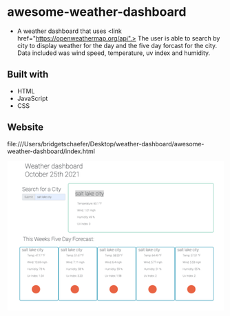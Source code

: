 # awesome-weather-dashboard
* A weather dashboard that uses <link href="https://openweathermap.org/api".></link> The user is able to search by city to display weather for the day and the five day forcast for the city. Data included was wind speed, temperature, uv index and humidity. 

## Built with 
* HTML 
* JavaScript 
* CSS 

## Website 
file:///Users/bridgetschaefer/Desktop/weather-dashboard/awesome-weather-dashboard/index.html

<img src="./image/weather-dash.png">